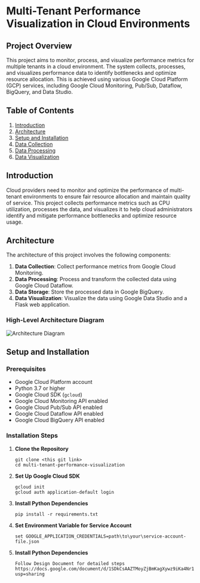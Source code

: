 # Multi-Tenant Performance Visualization in Cloud Environments

## Project Overview

This project aims to monitor, process, and visualize performance metrics for multiple tenants in a cloud environment. The system collects, processes, and visualizes performance data to identify bottlenecks and optimize resource allocation. This is achieved using various Google Cloud Platform (GCP) services, including Google Cloud Monitoring, Pub/Sub, Dataflow, BigQuery, and Data Studio.

## Table of Contents

1. [Introduction](#introduction)
2. [Architecture](#architecture)
3. [Setup and Installation](#setup-and-installation)
4. [Data Collection](#data-collection)
5. [Data Processing](#data-processing)
6. [Data Visualization](#data-visualization)


## Introduction

Cloud providers need to monitor and optimize the performance of multi-tenant environments to ensure fair resource allocation and maintain quality of service. This project collects performance metrics such as CPU utilization, processes the data, and visualizes it to help cloud administrators identify and mitigate performance bottlenecks and optimize resource usage.

## Architecture

The architecture of this project involves the following components:

1. **Data Collection**: Collect performance metrics from Google Cloud Monitoring.
2. **Data Processing**: Process and transform the collected data using Google Cloud Dataflow.
3. **Data Storage**: Store the processed data in Google BigQuery.
4. **Data Visualization**: Visualize the data using Google Data Studio and a Flask web application.

### High-Level Architecture Diagram

![Architecture Diagram](link-to-architecture-diagram)

## Setup and Installation

### Prerequisites

- Google Cloud Platform account
- Python 3.7 or higher
- Google Cloud SDK (`gcloud`)
- Google Cloud Monitoring API enabled
- Google Cloud Pub/Sub API enabled
- Google Cloud Dataflow API enabled
- Google Cloud BigQuery API enabled

### Installation Steps

1. **Clone the Repository**
   ```
   git clone <this git link>
   cd multi-tenant-performance-visualization
2. **Set Up Google Cloud SDK**
   ```
   gcloud init
   gcloud auth application-default login
3. **Install Python Dependencies**
   ```
   pip install -r requirements.txt
4. **Set Environment Variable for Service Account**
   ```
   set GOOGLE_APPLICATION_CREDENTIALS=path\to\your\service-account-file.json
4. **Install Python Dependencies**
   ```
   Follow Design Document for detailed steps
   https://docs.google.com/document/d/1SDkCsAAZTMoyZjBmKagXywz9iKa4Nr14e1t_42jbOCs/edit?usp=sharing
